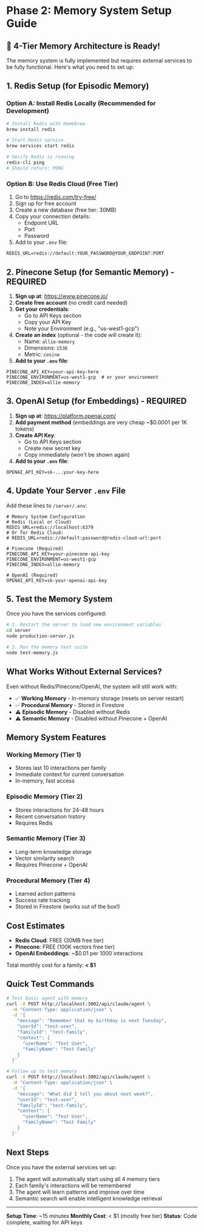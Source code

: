 # Phase 2: Memory System Setup Guide

## 🧠 4-Tier Memory Architecture is Ready!

The memory system is fully implemented but requires external services to be fully functional. Here's what you need to set up:

## 1. Redis Setup (for Episodic Memory)

### Option A: Install Redis Locally (Recommended for Development)
```bash
# Install Redis with Homebrew
brew install redis

# Start Redis service
brew services start redis

# Verify Redis is running
redis-cli ping
# Should return: PONG
```

### Option B: Use Redis Cloud (Free Tier)
1. Go to https://redis.com/try-free/
2. Sign up for free account
3. Create a new database (free tier: 30MB)
4. Copy your connection details:
   - Endpoint URL
   - Port
   - Password
5. Add to your `.env` file:
```env
REDIS_URL=redis://default:YOUR_PASSWORD@YOUR_ENDPOINT:PORT
```

## 2. Pinecone Setup (for Semantic Memory) - REQUIRED

1. **Sign up at**: https://www.pinecone.io/
2. **Create free account** (no credit card needed)
3. **Get your credentials**:
   - Go to API Keys section
   - Copy your API Key
   - Note your Environment (e.g., "us-west1-gcp")
4. **Create an index** (optional - the code will create it):
   - Name: `allie-memory`
   - Dimensions: `1536`
   - Metric: `cosine`
5. **Add to your `.env` file**:
```env
PINECONE_API_KEY=your-api-key-here
PINECONE_ENVIRONMENT=us-west1-gcp  # or your environment
PINECONE_INDEX=allie-memory
```

## 3. OpenAI Setup (for Embeddings) - REQUIRED

1. **Sign up at**: https://platform.openai.com/
2. **Add payment method** (embeddings are very cheap ~$0.0001 per 1K tokens)
3. **Create API Key**:
   - Go to API Keys section
   - Create new secret key
   - Copy immediately (won't be shown again)
4. **Add to your `.env` file**:
```env
OPENAI_API_KEY=sk-...your-key-here
```

## 4. Update Your Server `.env` File

Add these lines to `/server/.env`:

```env
# Memory System Configuration
# Redis (Local or Cloud)
REDIS_URL=redis://localhost:6379
# Or for Redis Cloud:
# REDIS_URL=redis://default:password@redis-cloud-url:port

# Pinecone (Required)
PINECONE_API_KEY=your-pinecone-api-key
PINECONE_ENVIRONMENT=us-west1-gcp
PINECONE_INDEX=allie-memory

# OpenAI (Required)
OPENAI_API_KEY=sk-your-openai-api-key
```

## 5. Test the Memory System

Once you have the services configured:

```bash
# 1. Restart the server to load new environment variables
cd server
node production-server.js

# 2. Run the memory test suite
node test-memory.js
```

## What Works Without External Services?

Even without Redis/Pinecone/OpenAI, the system will still work with:
- ✅ **Working Memory** - In-memory storage (resets on server restart)
- ✅ **Procedural Memory** - Stored in Firestore
- ⚠️ **Episodic Memory** - Disabled without Redis
- ⚠️ **Semantic Memory** - Disabled without Pinecone + OpenAI

## Memory System Features

### Working Memory (Tier 1)
- Stores last 10 interactions per family
- Immediate context for current conversation
- In-memory, fast access

### Episodic Memory (Tier 2)
- Stores interactions for 24-48 hours
- Recent conversation history
- Requires Redis

### Semantic Memory (Tier 3)
- Long-term knowledge storage
- Vector similarity search
- Requires Pinecone + OpenAI

### Procedural Memory (Tier 4)
- Learned action patterns
- Success rate tracking
- Stored in Firestore (works out of the box!)

## Cost Estimates

- **Redis Cloud**: FREE (30MB free tier)
- **Pinecone**: FREE (100K vectors free tier)
- **OpenAI Embeddings**: ~$0.01 per 1000 interactions

Total monthly cost for a family: **< $1**

## Quick Test Commands

```bash
# Test basic agent with memory
curl -X POST http://localhost:3002/api/claude/agent \
  -H "Content-Type: application/json" \
  -d '{
    "message": "Remember that my birthday is next Tuesday",
    "userId": "test-user",
    "familyId": "test-family",
    "context": {
      "userName": "Test User",
      "familyName": "Test Family"
    }
  }'

# Follow up to test memory
curl -X POST http://localhost:3002/api/claude/agent \
  -H "Content-Type: application/json" \
  -d '{
    "message": "What did I tell you about next week?",
    "userId": "test-user",
    "familyId": "test-family",
    "context": {
      "userName": "Test User",
      "familyName": "Test Family"
    }
  }'
```

## Next Steps

Once you have the external services set up:
1. The agent will automatically start using all 4 memory tiers
2. Each family's interactions will be remembered
3. The agent will learn patterns and improve over time
4. Semantic search will enable intelligent knowledge retrieval

---

**Setup Time**: ~15 minutes
**Monthly Cost**: < $1 (mostly free tier)
**Status**: Code complete, waiting for API keys
